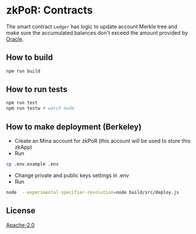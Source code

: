 # zkPoR: Contracts

The smart contract `Ledger` has logic to update account Merkle tree and make sure the accumulated balances don't exceed the amount provided by [Oracle](https://github.com/geesimon/zkPoR/tree/main/oracle).

## How to build

```sh
npm run build
```

## How to run tests

```sh
npm run test
npm run testw # watch mode
```

## How to make deployment (Berkeley)

- Create an Mina account for zkPoR (this account will be used to store this zkApp)
- Run
```sh
cp .env.example .env
```
- Change private and public keys settings in .env
- Run
```sh
node  --experimental-specifier-resolution=node build/src/deploy.js
```

## License

[Apache-2.0](LICENSE)
